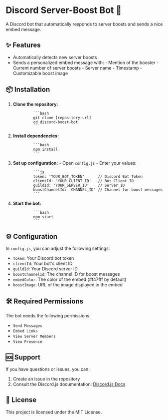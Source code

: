# Discord Server-Boost Bot 🚀

A Discord bot that automatically responds to server boosts and sends a nice embed message.

## ✨ Features

- Automatically detects new server boosts
- Sends a personalized embed message with:
        - Mention of the booster
        - Current number of server boosts
        - Server name
        - Timestamp
        - Customizable boost image

## 📦 Installation

1. **Clone the repository:**

                ```bash
                git clone [repository-url]
                cd discord-boost-bot
                ```

2. **Install dependencies:**

                ```bash
                npm install
                ```

3. **Set up configuration:**
         - Open `config.js`
         - Enter your values:

                ```js
                token: 'YOUR_BOT_TOKEN'      // Discord Bot Token
                clientId: 'YOUR_CLIENT_ID'   // Bot Client ID
                guildId: 'YOUR_SERVER_ID'    // Server ID
                boostChannelId: 'CHANNEL_ID' // Channel for boost messages
                ```

4. **Start the bot:**

                ```bash
                npm start
                ```

## ⚙️ Configuration

In `config.js`, you can adjust the following settings:

- `token`: Your Discord bot token
- `clientId`: Your bot's client ID
- `guildId`: Your Discord server ID
- `boostChannelId`: The channel ID for boost messages
- `embedColor`: The color of the embed (#f47fff by default)
- `boostImage`: URL of the image displayed in the embed

## 🛠️ Required Permissions

The bot needs the following permissions:
- `Send Messages`
- `Embed Links`
- `View Server Members`
- `View Presence`

## 🆘 Support

If you have questions or issues, you can:
1. Create an issue in the repository
2. Consult the Discord.js documentation: [Discord.js Docs](https://discord.js.org/)

## 📄 License

This project is licensed under the MIT License.